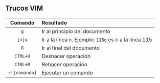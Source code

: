 ## Trucos VIM

| Comando         | Resultado                                                 |
|:---------------:|:----------------------------------------------------------|
| `g`             | Ir al principio del documento                             |
| `[n]g`          | Ir a la línea `n`. Ejemplo: `115g` es ir a la línea 115   |
| `G`             | Ir al final del documento                                 |
| `CTRL+U`        | Deshacer operación                                        |
| `CTRL+R`        | Rehacer operación                                         |
| `:![comando]`   | Ejecutar un comando                                       |

